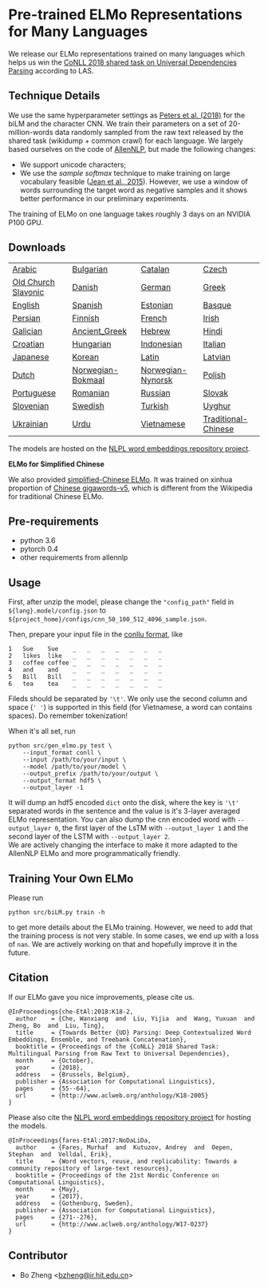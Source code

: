 Pre-trained ELMo Representations for Many Languages
===================================================

We release our ELMo representations trained on many languages
which helps us win the [CoNLL 2018 shared task on Universal Dependencies Parsing](http://universaldependencies.org/conll18/results.html)
according to LAS.

## Technique Details

We use the same hyperparameter settings as [Peters et al. (2018)](https://arxiv.org/abs/1802.05365) for the biLM
and the character CNN.
We train their parameters
on a set of 20-million-words data randomly
sampled from the raw text released by the shared task (wikidump + common crawl) for each language.
We largely based ourselves on the code of [AllenNLP](https://allennlp.org/), but made the following changes:

* We support unicode characters;
* We use the *sample softmax* technique
to make training on large vocabulary feasible ([Jean et al., 2015](https://arxiv.org/abs/1412.2007)).
However, we use a window of words surrounding the target word
as negative samples and it shows better performance in our preliminary experiments.

The training of ELMo on one language takes roughly 3 days on an NVIDIA P100 GPU.


## Downloads

|   |   |   |   |
|---|---|---|---|
| [Arabic](http://vectors.nlpl.eu/repository/hit/ar.model.tar.xz) | [Bulgarian](http://vectors.nlpl.eu/repository/hit/bg.model.tar.xz) | [Catalan](http://vectors.nlpl.eu/repository/hit/ca.model.tar.xz) | [Czech](http://vectors.nlpl.eu/repository/hit/cs.model.tar.xz)  |
| [Old Church Slavonic](http://vectors.nlpl.eu/repository/hit/cu.model.tar.xz) | [Danish](http://vectors.nlpl.eu/repository/hit/da.model.tar.xz) | [German](http://vectors.nlpl.eu/repository/hit/de.model.tar.xz) | [Greek](http://vectors.nlpl.eu/repository/hit/el.model.tar.xz) | 
| [English](http://vectors.nlpl.eu/repository/hit/en.model.tar.xz) | [Spanish](http://vectors.nlpl.eu/repository/hit/es.model.tar.xz) | [Estonian](http://vectors.nlpl.eu/repository/hit/et.model.tar.xz) | [Basque](http://vectors.nlpl.eu/repository/hit/eu.model.tar.xz) |
| [Persian](http://vectors.nlpl.eu/repository/hit/fa.model.tar.xz) | [Finnish](http://vectors.nlpl.eu/repository/hit/fi.model.tar.xz) | [French](http://vectors.nlpl.eu/repository/hit/fr.model.tar.xz) | [Irish](http://vectors.nlpl.eu/repository/hit/ga.model.tar.xz) | 
| [Galician](http://vectors.nlpl.eu/repository/hit/gl.model.tar.xz) | [Ancient_Greek](http://vectors.nlpl.eu/repository/hit/grc.model.tar.xz) | [Hebrew](http://vectors.nlpl.eu/repository/hit/he.model.tar.xz) | [Hindi](http://vectors.nlpl.eu/repository/hit/hi.model.tar.xz) | 
| [Croatian](http://vectors.nlpl.eu/repository/hit/hr.model.tar.xz) | [Hungarian](http://vectors.nlpl.eu/repository/hit/hu.model.tar.xz) | [Indonesian](http://vectors.nlpl.eu/repository/hit/id.model.tar.xz) | [Italian](http://vectors.nlpl.eu/repository/hit/it.model.tar.xz) |
| [Japanese](http://vectors.nlpl.eu/repository/hit/ja.model.tar.xz) | [Korean](http://vectors.nlpl.eu/repository/hit/ko.model.tar.xz) | [Latin](http://vectors.nlpl.eu/repository/hit/la.model.tar.xz) | [Latvian](http://vectors.nlpl.eu/repository/hit/lv.model.tar.xz) |
| [Dutch](http://vectors.nlpl.eu/repository/hit/nl.model.tar.xz) | [Norwegian-Bokmaal](http://vectors.nlpl.eu/repository/hit/no_bokmaal.model.tar.xz) | [Norwegian-Nynorsk](http://vectors.nlpl.eu/repository/hit/no_nynorsk.model.tar.xz) | [Polish](http://vectors.nlpl.eu/repository/hit/pl.model.tar.xz) | 
| [Portuguese](http://vectors.nlpl.eu/repository/hit/pt.model.tar.xz) | [Romanian](http://vectors.nlpl.eu/repository/hit/ro.model.tar.xz) | [Russian](http://vectors.nlpl.eu/repository/hit/ru.model.tar.xz) | [Slovak](http://vectors.nlpl.eu/repository/hit/sk.model.tar.xz) |
| [Slovenian](http://vectors.nlpl.eu/repository/hit/sl.model.tar.xz) | [Swedish](http://vectors.nlpl.eu/repository/hit/sv.model.tar.xz) | [Turkish](http://vectors.nlpl.eu/repository/hit/tr.model.tar.xz) | [Uyghur](http://vectors.nlpl.eu/repository/hit/ug.model.tar.xz) |
| [Ukrainian](http://vectors.nlpl.eu/repository/hit/uk.model.tar.xz) | [Urdu](http://vectors.nlpl.eu/repository/hit/ur.model.tar.xz) | [Vietnamese](http://vectors.nlpl.eu/repository/hit/vi.model.tar.xz) | [Traditional-Chinese](http://vectors.nlpl.eu/repository/hit/zht.model.tar.xz) |

The models are hosted on the [NLPL word embeddings repository project](http://vectors.nlpl.eu/repository/).

**ELMo for Simplified Chinese**

We also provided [simplified-Chinese ELMo](http://pbmpb9h15.bkt.gdipper.com/zhs.model.tar.xz).
It was trained on xinhua proportion of [Chinese gigawords-v5](https://catalog.ldc.upenn.edu/ldc2011t13),
which is different from the Wikipedia for traditional Chinese ELMo.

## Pre-requirements

* python 3.6 
* pytorch 0.4
* other requirements from allennlp

## Usage

First, after unzip the model, please change the `"config_path"` field in `${lang}.model/config.json`
to `${project_home}/configs/cnn_50_100_512_4096_sample.json`.

Then, prepare your input file in the [conllu format](http://universaldependencies.org/format.html), like
```
1   Sue    Sue    _   _   _   _   _   _   _
2   likes  like   _   _   _   _   _   _   _
3   coffee coffee _   _   _   _   _   _   _
4   and    and    _   _   _   _   _   _   _
5   Bill   Bill   _   _   _   _   _   _   _
6   tea    tea    _   _   _   _   _   _   _
```
Fileds should be separated by `'\t'`. We only use the second column and space (`' '`) is supported in
this field (for Vietnamese, a word can contains spaces).
Do remember tokenization!

When it's all set, run

```
python src/gen_elmo.py test \
    --input_format conll \
    --input /path/to/your/input \
    --model /path/to/your/model \
    --output_prefix /path/to/your/output \
    --output_format hdf5 \
    --output_layer -1
```

It will dump an hdf5 encoded `dict` onto the disk, where the key is `'\t'` separated
words in the sentence and the value is it's 3-layer averaged ELMo representation.
You can also dump the cnn encoded word with `--output_layer 0`,
the first layer of the LsTM with `--output_layer 1` and the second layer
of the LSTM with `--output_layer 2`.  
We are actively changing the interface to make it more adapted to the 
AllenNLP ELMo and more programmatically friendly.

## Training Your Own ELMo

Please run 
```
python src/biLM.py train -h
```
to get more details about the ELMo training. However, we
need to add that the training process is not very stable.
In some cases, we end up with a loss of `nan`. We are actively working on that and hopefully
improve it in the future.

## Citation

If our ELMo gave you nice improvements, please cite us.

```
@InProceedings{che-EtAl:2018:K18-2,
  author    = {Che, Wanxiang  and  Liu, Yijia  and  Wang, Yuxuan  and  Zheng, Bo  and  Liu, Ting},
  title     = {Towards Better {UD} Parsing: Deep Contextualized Word Embeddings, Ensemble, and Treebank Concatenation},
  booktitle = {Proceedings of the {CoNLL} 2018 Shared Task: Multilingual Parsing from Raw Text to Universal Dependencies},
  month     = {October},
  year      = {2018},
  address   = {Brussels, Belgium},
  publisher = {Association for Computational Linguistics},
  pages     = {55--64},
  url       = {http://www.aclweb.org/anthology/K18-2005}
}
```

Please also cite the 
[NLPL word embeddings repository project](http://vectors.nlpl.eu/repository/)
for hosting the models.
```
@InProceedings{fares-EtAl:2017:NoDaLiDa,
  author    = {Fares, Murhaf  and  Kutuzov, Andrey  and  Oepen, Stephan  and  Velldal, Erik},
  title     = {Word vectors, reuse, and replicability: Towards a community repository of large-text resources},
  booktitle = {Proceedings of the 21st Nordic Conference on Computational Linguistics},
  month     = {May},
  year      = {2017},
  address   = {Gothenburg, Sweden},
  publisher = {Association for Computational Linguistics},
  pages     = {271--276},
  url       = {http://www.aclweb.org/anthology/W17-0237}
}
```
## Contributor

* Bo Zheng <<bzheng@ir.hit.edu.cn>>